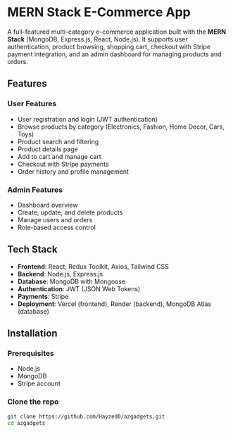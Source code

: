 # MERN Stack E-Commerce App

A full-featured multi-category e-commerce application built with the **MERN Stack** (MongoDB, Express.js, React, Node.js). It supports user authentication, product browsing, shopping cart, checkout with Stripe payment integration, and an admin dashboard for managing products and orders.

## Features

### User Features
- User registration and login (JWT authentication)
- Browse products by category (Electronics, Fashion, Home Decor, Cars, Toys)
- Product search and filtering
- Product details page
- Add to cart and manage cart
- Checkout with Stripe payments
- Order history and profile management

### Admin Features
- Dashboard overview
- Create, update, and delete products
- Manage users and orders
- Role-based access control

## Tech Stack

- **Frontend**: React, Redux Toolkit, Axios, Tailwind CSS
- **Backend**: Node.js, Express.js
- **Database**: MongoDB with Mongoose
- **Authentication**: JWT (JSON Web Tokens)
- **Payments**: Stripe
- **Deployment**: Vercel (frontend), Render (backend), MongoDB Atlas (database)

## Installation

### Prerequisites
- Node.js
- MongoDB
- Stripe account

### Clone the repo
```bash
git clone https://github.com/Hayzed0/azgadgets.git
cd azgadgets


